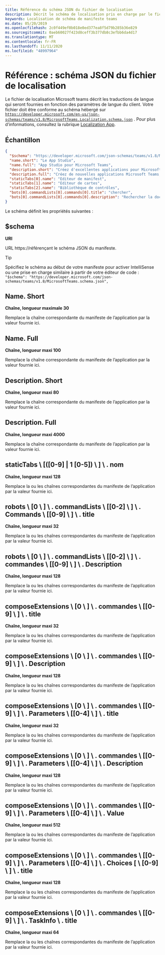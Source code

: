 ```yaml
---
title: Référence du schéma JSON du fichier de localisation
description: Décrit le schéma de localisation pris en charge par le fichier de localisation pour Microsoft teams
keywords: Localisation de schéma de manifeste teams
ms.date: 05/20/2019
ms.openlocfilehash: 2c0f449ef0b018e0ed377ea8f5d79b285b36e829
ms.sourcegitcommit: 0aeb60027f423d8ceff3b377db8c3efbb6da4d17
ms.translationtype: MT
ms.contentlocale: fr-FR
ms.lasthandoff: 11/11/2020
ms.locfileid: "48997964"
---
```

# <a name="reference-localization-file-json-schema"></a>Référence : schéma JSON du fichier de localisation

Le fichier de localisation Microsoft teams décrit les traductions de langue qui seront fournies en fonction des paramètres de langue du client. Votre fichier doit être conforme au schéma hébergé sur [`https://developer.microsoft.com/en-us/json-schemas/teams/v1.8/MicrosoftTeams.Localization.schema.json`](https://developer.microsoft.com/en-us/json-schemas/teams/v1.8/MicrosoftTeams.Localization.schema.json) . Pour plus d’informations, consultez la rubrique [Localization App](~/concepts/build-and-test/apps-localization.md).

## <a name="sample"></a>Échantillon

```json
{
  "$schema": "https://developer.microsoft.com/json-schemas/teams/v1.8/MicrosoftTeams.schema.json",
  "name.short": "Le App Studio",
  "name.full": "App Studio pour Microsoft Teams",
  "description.short": "Créez d'excellentes applications pour Microsoft Teams avec App Studio.",
  "description.full": "Créez de nouvelles applications Microsoft Teams, concevez et prévisualisez des cartes bot, et explorez la documentation avec App Studio.",
  "staticTabs[0].name": "Editeur de manifest",
  "staticTabs[1].name": "Editeur de cartes",
  "staticTabs[2].name": "Bibliothèque de contrôles",
  "bots[0].commandLists[0].commands[0].title": "chercher",
  "bots[0].commandLists[0].commands[0].description": "Rechercher la documentation Teams pertinente"
}
```

Le schéma définit les propriétés suivantes :

## <a name="schema"></a>$schema

**URI**

URL https://référençant le schéma JSON du manifeste.

> [!TIP]
> Spécifiez le schéma au début de votre manifeste pour activer IntelliSense ou une prise en charge similaire à partir de votre éditeur de code : `"$schema": "https://developer.microsoft.com/json-schemas/teams/v1.8/MicrosoftTeams.schema.json",`

## <a name="nameshort"></a>Name. Short

**Chaîne, longueur maximale 30**

Remplace la chaîne correspondante du manifeste de l’application par la valeur fournie ici.

## <a name="namefull"></a>Name. Full

**Chaîne, longueur maxi 100**

Remplace la chaîne correspondante du manifeste de l’application par la valeur fournie ici.

## <a name="descriptionshort"></a>Description. Short

**Chaîne, longueur maxi 80**

Remplace la chaîne correspondante du manifeste de l’application par la valeur fournie ici.

## <a name="descriptionfull"></a>Description. Full

**Chaîne, longueur maxi 4000**

Remplace la chaîne correspondante du manifeste de l’application par la valeur fournie ici.

## <a name="statictabs0-910-5name"></a>staticTabs \\ [([0-9] | 1 [0-5]) \\ ] \\ . nom

**Chaîne, longueur maxi 128**

Remplace la ou les chaînes correspondantes du manifeste de l’application par la valeur fournie ici.

## <a name="bots0commandlists0-2commands0-9title"></a>robots \\ [0 \\ ] \\ . commandLists \\ [[0-2] \\ ] \\ . Commands \\ [[0-9] \\ ] \\ . title

**Chaîne, longueur maxi 32**

Remplace la ou les chaînes correspondantes du manifeste de l’application par la valeur fournie ici.

## <a name="bots0commandlists0-2commands0-9description"></a>robots \\ [0 \\ ] \\ . commandLists \\ [[0-2] \\ ] \\ . commandes \\ [[0-9] \\ ] \\ . Description

**Chaîne, longueur maxi 128**

Remplace la ou les chaînes correspondantes du manifeste de l’application par la valeur fournie ici.

## <a name="composeextensions0commands0-9title"></a>composeExtensions \\ [0 \\ ] \\ . commandes \\ [[0-9] \\ ] \\ . title

**Chaîne, longueur maxi 32**

Remplace la ou les chaînes correspondantes du manifeste de l’application par la valeur fournie ici.

## <a name="composeextensions0commands0-9description"></a>composeExtensions \\ [0 \\ ] \\ . commandes \\ [[0-9] \\ ] \\ . Description

**Chaîne, longueur maxi 128**

Remplace la ou les chaînes correspondantes du manifeste de l’application par la valeur fournie ici.

## <a name="composeextensions0commands0-9parameters0-4title"></a>composeExtensions \\ [0 \\ ] \\ . commandes \\ [[0-9] \\ ] \\ . Parameters \\ [[0-4] \\ ] \\ . title

**Chaîne, longueur maxi 32**

Remplace la ou les chaînes correspondantes du manifeste de l’application par la valeur fournie ici.

## <a name="composeextensions0commands0-9parameters0-4description"></a>composeExtensions \\ [0 \\ ] \\ . commandes \\ [[0-9] \\ ] \\ . Parameters \\ [[0-4] \\ ] \\ . Description

**Chaîne, longueur maxi 128**

Remplace la ou les chaînes correspondantes du manifeste de l’application par la valeur fournie ici.

## <a name="composeextensions0commands0-9parameters0-4value"></a>composeExtensions \\ [0 \\ ] \\ . commandes \\ [[0-9] \\ ] \\ . Parameters \\ [[0-4] \\ ] \\ . Value

**Chaîne, longueur maxi 512**

Remplace la ou les chaînes correspondantes du manifeste de l’application par la valeur fournie ici.

## <a name="composeextensions0commands0-9parameters0-4choices0-9title"></a>composeExtensions \\ [0 \\ ] \\ . commandes \\ [[0-9] \\ ] \\ . Parameters \\ [[0-4] \\ ] \\ . Choices [ \\ [0-9] \\ ] \\ . title

**Chaîne, longueur maxi 128**

Remplace la ou les chaînes correspondantes du manifeste de l’application par la valeur fournie ici.

## <a name="composeextensions0commands0-9taskinfotitle"></a>composeExtensions \\ [0 \\ ] \\ . commandes \\ [[0-9] \\ ] \\ . TaskInfo \\ . title

**Chaîne, longueur maxi 64**

Remplace la ou les chaînes correspondantes du manifeste de l’application par la valeur fournie ici.

